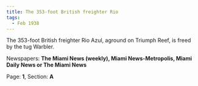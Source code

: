 ```yaml
---  
title: The 353-foot British freighter Rio  
tags:  
  - Feb 1938  
---  
```

  
The 353-foot British freighter Rio Azul, aground on Triumph Reef, is freed by the tug Warbler.  
  
Newspapers: **The Miami News (weekly), Miami News-Metropolis, Miami Daily News or The Miami News**  
  
Page: **1**, Section: **A** 
